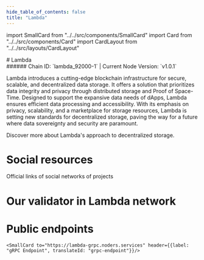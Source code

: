```yaml
---
hide_table_of_contents: false
title: "Lambda"
---
```


import SmallCard from "../../src/components/SmallCard"
import Card from "../../src/components/Card"
import CardLayout from "../../src/layouts/CardLayout"

<div class="h1-with-icon icon-lambda">
# Lambda
</div>
###### Chain ID: `lambda_92000-1` | Current Node Version: `v1.0.1`


Lambda introduces a cutting-edge blockchain infrastructure for secure, scalable, and decentralized data storage. It offers a solution that prioritizes data integrity and privacy through distributed storage and Proof of Space-Time. Designed to support the expansive data needs of dApps, Lambda ensures efficient data processing and accessibility. With its emphasis on privacy, scalability, and a marketplace for storage resources, Lambda is setting new standards for decentralized storage, paving the way for a future where data sovereignty and security are paramount.

Discover more about Lambda's approach to decentralized storage.

# Social resources
Official links of social networks of projects

<CardLayout autoFitEnabled={false}>
    <SmallCard to="https://lambda.im/" header={{label: "Website", translateId: "social-telegram"}} iconPath="img/website-icon.svg"/>
    <SmallCard to="https://github.com/LambdaIM" header={{label: "GitHub", translateId: "social-telegram"}} iconPath="img/github-icon.svg"/>
    <SmallCard to="https://discord.gg/lambdanetwork" header={{label: "Discord", translateId: "social-telegram"}} iconPath="img/discord-icon.svg"/>
    <SmallCard to="https://twitter.com/Lambdaim" header={{label: "X", translateId: "social-telegram"}} iconPath="img/x-icon.svg"/>
    <SmallCard to="https://t.me/HelloLambda" header={{label: "Telegram", translateId: "social-telegram"}} iconPath="img/telegram-icon.svg"/>
</CardLayout>

# Our validator in Lambda network

<CardLayout autoFitEnabled={true}>
    <Card
        to="https://ping.pub/lambda/staking/lambvaloper1jwuypnpg2m5rxpr2jl9teqcwerk534x3296hns"
        header={{
            label: "[NODERS]TEAM",
            translateId: "development-setup",
        }}
        body={{
            label: "Trusted blockchain validator",
        }}
        iconPath="img/kotlin-icon.svg"
    />
</CardLayout>

# Public endpoints 

<CardLayout autoFitEnabled={true}>
    <SmallCard to="https://lambda-rpc.noders.services" header={{label: "RPC Endpoint", translateId: "rpc-endpoint"}}/>
    <SmallCard to="https://lambda-api.noders.services" header={{label: "API Endpoint", translateId: "api-endpoint"}}/>
    
    <SmallCard to="https://lambda-grpc.noders.services" header={{label: "gRPC Endpoint", translateId: "grpc-endpoint"}}/>
</CardLayout>


